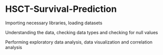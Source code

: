 # HSCT-Survival-Prediction

Importing necessary libraries, loading datasets

Understanding the data, checking data types and checking for null values

Performing exploratory data analysis, data visualization and correlation analysis

